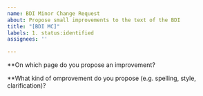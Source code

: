 ```yaml
---
name: BDI Minor Change Request
about: Propose small improvements to the text of the BDI
title: "[BDI MC]"
labels: 1. status:identified
assignees: ''

---
```


**On which page do you propose an improvement?

**What kind of omprovement do you propose (e.g. spelling, style, clarification)?

